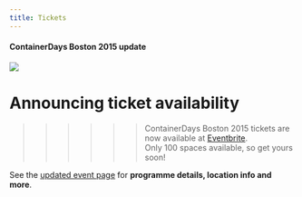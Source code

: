 ```yaml
---
title: Tickets
---
```


<style>
#footer {
   display: none;
   }
</style>

#### ContainerDays Boston 2015 update

<img src="http://dynamicinfradays.org/img/logo.png" style="margin-left:auto;margin-right:auto;display:block">

# Announcing ticket availability

>>>>>> ContainerDays Boston 2015 tickets are now available at [Eventbrite](http://dynamicinfradays.org/events/2015-boston/sign-up/).  
Only 100 spaces available, so get yours soon!

See the [updated event page](http://dynamicinfradays.org/events/2015-boston/) for **programme details, location info and more**.

